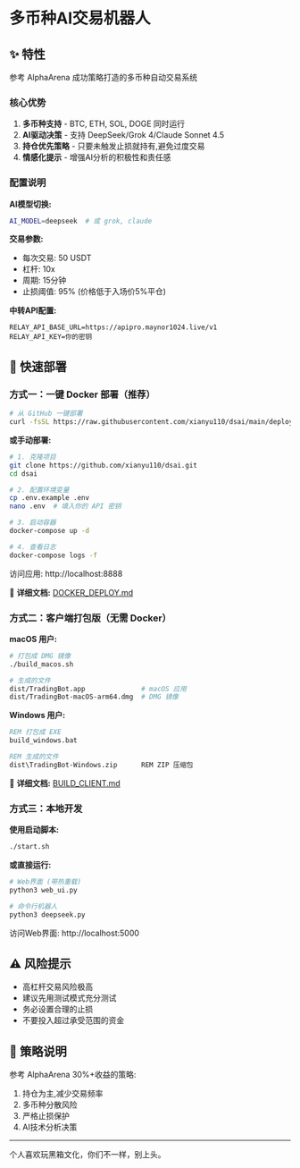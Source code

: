 # 多币种AI交易机器人

## ✨ 特性

参考 AlphaArena 成功策略打造的多币种自动交易系统

### 核心优势

1. **多币种支持** - BTC, ETH, SOL, DOGE 同时运行
2. **AI驱动决策** - 支持 DeepSeek/Grok 4/Claude Sonnet 4.5
3. **持仓优先策略** - 只要未触发止损就持有,避免过度交易
4. **情感化提示** - 增强AI分析的积极性和责任感

### 配置说明

**AI模型切换:**
```bash
AI_MODEL=deepseek  # 或 grok, claude
```

**交易参数:**
- 每次交易: 50 USDT
- 杠杆: 10x
- 周期: 15分钟
- 止损阈值: 95% (价格低于入场价5%平仓)

**中转API配置:**
```
RELAY_API_BASE_URL=https://apipro.maynor1024.live/v1
RELAY_API_KEY=你的密钥
```

## 🚀 快速部署

### 方式一：一键 Docker 部署（推荐）

```bash
# 从 GitHub 一键部署
curl -fsSL https://raw.githubusercontent.com/xianyu110/dsai/main/deploy_from_github.sh | bash
```

**或手动部署:**
```bash
# 1. 克隆项目
git clone https://github.com/xianyu110/dsai.git
cd dsai

# 2. 配置环境变量
cp .env.example .env
nano .env  # 填入你的 API 密钥

# 3. 启动容器
docker-compose up -d

# 4. 查看日志
docker-compose logs -f
```

访问应用: http://localhost:8888

📖 **详细文档:** [DOCKER_DEPLOY.md](./DOCKER_DEPLOY.md)

### 方式二：客户端打包版（无需 Docker）

**macOS 用户:**
```bash
# 打包成 DMG 镜像
./build_macos.sh

# 生成的文件
dist/TradingBot.app              # macOS 应用
dist/TradingBot-macOS-arm64.dmg  # DMG 镜像
```

**Windows 用户:**
```cmd
REM 打包成 EXE
build_windows.bat

REM 生成的文件
dist\TradingBot-Windows.zip      REM ZIP 压缩包
```

📖 **详细文档:** [BUILD_CLIENT.md](./BUILD_CLIENT.md)

### 方式三：本地开发

**使用启动脚本:**
```bash
./start.sh
```

**或直接运行:**
```bash
# Web界面 (带热重载)
python3 web_ui.py

# 命令行机器人
python3 deepseek.py
```

访问Web界面: http://localhost:5000

## ⚠️ 风险提示

- 高杠杆交易风险极高
- 建议先用测试模式充分测试
- 务必设置合理的止损
- 不要投入超过承受范围的资金

## 🎯 策略说明

参考 AlphaArena 30%+收益的策略:
1. 持仓为主,减少交易频率
2. 多币种分散风险
3. 严格止损保护
4. AI技术分析决策

---
个人喜欢玩黑箱文化，你们不一样，别上头。

